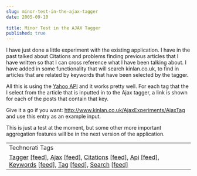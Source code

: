 ```yaml
---
slug: minor-test-in-the-ajax-tagger
date: 2005-09-10
 
title: Minor Test in the AJAX Tagger
published: true
---
```

I have just done a little experiment with the existing application.  I have in the past talked about Citations and problems finding previous articles that I have written so that I can cross reference what I have been talking about.  I have added in some functionality that will search kinlan.co.uk, to find in articles that are related by keywords that have been selected by the tagger.<p />All this is using the <a href="http://developer.yahoo.net">Yahoo API</a> and it works pretty well.  For each tag that the I select from the article that is inputted in to the Ajax tagger, a link is shown for each of the posts that contain that key.<p />Give it a go if you want:  <a href="http://www.kinlan.co.uk/AjaxExperiments/AjaxTag">http://www.kinlan.co.uk/AjaxExperiments/AjaxTag</a> and use this entry as an example input.<p />This is just a test at the moment, but some other more important aggregation features will be in the next version of the application.<p /><table class="TechnoratiHead TagHeader">
<tr><td>Technorati Tags</td></tr>
<tr class="Technorati"><td>
<a href="https://paul.kinlan.me/tags/Tagger" class="Tag" rel="tag">Tagger</a> <a href="http://feeds.technorati.com/feed/posts/tag/Tagger" class="Tag">[feed]</a>, <a href="https://paul.kinlan.me/tags/Ajax" class="Tag" rel="tag">Ajax</a> <a href="http://feeds.technorati.com/feed/posts/tag/Ajax" class="Tag">[feed]</a>, <a href="https://paul.kinlan.me/tags/Citations" class="Tag" rel="tag">Citations</a> <a href="http://feeds.technorati.com/feed/posts/tag/Citations" class="Tag">[feed]</a>, <a href="https://paul.kinlan.me/tags/Api" class="Tag" rel="tag">Api</a> <a href="http://feeds.technorati.com/feed/posts/tag/Api" class="Tag">[feed]</a>, <a href="https://paul.kinlan.me/tags/Keywords" class="Tag" rel="tag">Keywords</a> <a href="http://feeds.technorati.com/feed/posts/tag/Keywords" class="Tag">[feed]</a>, <a href="https://paul.kinlan.me/tags/Tag" class="Tag" rel="tag">Tag</a> <a href="http://feeds.technorati.com/feed/posts/tag/Tag" class="Tag">[feed]</a>, <a href="https://paul.kinlan.me/tags/Search" class="Tag" rel="tag">Search</a> <a href="http://feeds.technorati.com/feed/posts/tag/Search" class="Tag">[feed]</a>
</td></tr>
</table><div class="blogger-post-footer"><img class="posterous_download_image" src="https://blogger.googleusercontent.com/tracker/8109338-112636554796264091?l=www.kinlan.co.uk%2Findex.html" height="1" alt="" width="1" /></div>

